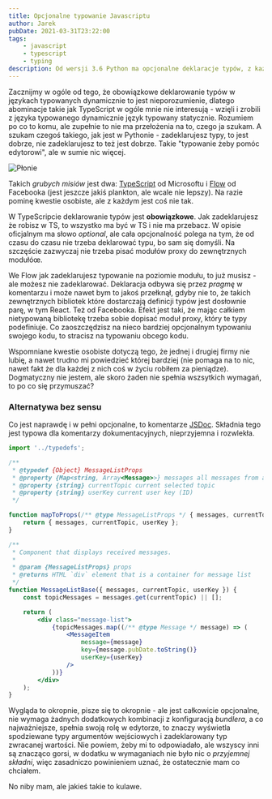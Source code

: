 ```yaml
---
title: Opcjonalne typowanie Javascriptu
author: Jarek
pubDate: 2021-03-31T23:22:00
tags:
    - javascript
    - typescript
    - typing
description: Od wersji 3.6 Python ma opcjonalne deklaracje typów, z każdą wersją coraz lepsze. A co tam panie z Javascriptem?
---
```


Zacznijmy w ogóle od tego, że obowiązkowe deklarowanie typów w językach typowanych dynamicznie to jest nieporozumienie, dlatego abominacje takie jak TypeScript w ogóle mnie nie interesują - wzięli i zrobili z języka typowanego dynamicznie język typowany statycznie. Rozumiem po co to komu, ale zupełnie to nie ma przełożenia na to, czego ja szukam. A szukam czegoś takiego, jak jest w Pythonie - zadeklarujesz typy, to jest dobrze, nie zadeklarujesz to też jest dobrze. Takie "typowanie żeby pomóc edytorowi", ale w sumie nic więcej.

![Płonie](https://i.imgur.com/SmjCO9kh.jpg)

Takich _grubych misiów_ jest dwa: [TypeScript](https://www.typescriptlang.org/) od Microsoftu i [Flow](https://flow.org/en/) od Facebooka (jest jeszcze jakiś plankton, ale wcale nie lepszy). Na razie pominę kwestie osobiste, ale z każdym jest coś nie tak.

W TypeScripcie deklarowanie typów jest **obowiązkowe**. Jak zadeklarujesz że robisz w TS, to wszystko ma być w TS i nie ma przebacz. W opisie oficjalnym ma słowo _optional_, ale cała opcjonalność polega na tym, że od czasu do czasu nie trzeba deklarować typu, bo sam się domyśli. Na szczęście zazwyczaj nie trzeba pisać modułów proxy do zewnętrznych modułóœ.

We Flow jak zadeklarujesz typowanie na poziomie modułu, to już musisz - ale możesz nie zadeklarować. Deklaracja odbywa się przez _pragmę_ w komentarzu i może nawet bym to jakoś przełknął, gdyby nie to, że takich zewnętrznych bibliotek które dostarczają definicji typów jest dosłownie parę, w tym React. Też od Facebooka. Efekt jest taki, że mając całkiem nietypowaną bibliotekę trzeba sobie dopisać moduł proxy, który te typy podefiniuje. Co zaoszczędzisz na nieco bardziej opcjonalnym typowaniu swojego kodu, to stracisz na typowaniu obcego kodu.

Wspomniane kwestie osobiste dotyczą tego, że jednej i drugiej firmy nie lubię, a nawet trudno mi powiedzieć której bardziej (nie pomaga na to nic, nawet fakt że dla każdej z nich coś w życiu robiłem za pieniądze). Dogmatyczny nie jestem, ale skoro żaden nie spełnia wszsytkich wymagań, to po co się przymuszać?

### Alternatywa bez sensu

Co jest naprawdę i w pełni opcjonalne, to komentarze [JSDoc](https://jsdoc.app/). Składnia tego jest typowa dla komentarzy dokumentacyjnych, nieprzyjemna i rozwlekła.

```jsx
import '../typedefs';

/**
 * @typedef {Object} MessageListProps
 * @property {Map<string, Array<Message>>} messages all messages from application state
 * @property {string} currentTopic current selected topic
 * @property {string} userKey current user key (ID)
 */

function mapToProps(/** @type MessageListProps */ { messages, currentTopic, userKey }) {
    return { messages, currentTopic, userKey };
}

/**
 * Component that displays received messages.
 *
 * @param {MessageListProps} props
 * @returns HTML `div` element that is a container for message list
 */
function MessageListBase({ messages, currentTopic, userKey }) {
    const topicMessages = messages.get(currentTopic) || [];

    return (
        <div class="message-list">
            {topicMessages.map((/** @type Message */ message) => (
                <MessageItem
                    message={message}
                    key={message.pubDate.toString()}
                    userKey={userKey}
                />
            ))}
        </div>
    );
}
```

Wygląda to okropnie, pisze się to okropnie - ale jest całkowicie opcjonalne, nie wymaga żadnych dodatkowych kombinacji z konfiguracją _bundlera_, a co najważniejsze, spełnia swoją rolę w edytorze, to znaczy wyświetla spodziewane typy argumentów wejściowych i zadeklarowany typ zwracanej wartości. Nie powiem, żeby mi to odpowiadało, ale wszyscy inni są znacząco gorsi, w dodatku w wymaganiach nie było nic o _przyjemnej składni_, więc zasadniczo powinieniem uznać, że ostatecznie mam co chciałem.

No niby mam, ale jakieś takie to kulawe.
